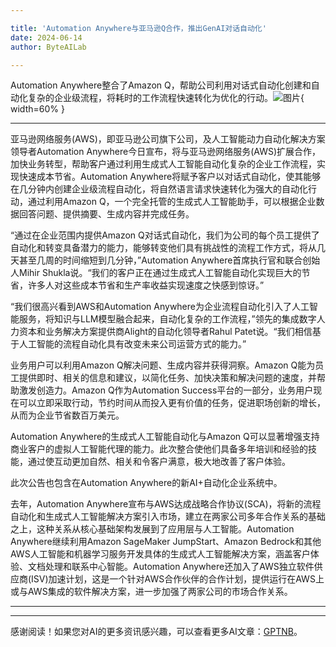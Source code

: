 ```yaml
---

title: 'Automation Anywhere与亚马逊Q合作，推出GenAI对话自动化'
date: 2024-06-14
author: ByteAILab

---
```


Automation Anywhere整合了Amazon Q，帮助公司利用对话式自动化创建和自动化复杂的企业级流程，将耗时的工作流程快速转化为优化的行动。![图片](https://ai-techpark.com/wp-content/uploads/2024/06/GenAI-960x540.jpg){ width=60% }

---
亚马逊网络服务(AWS)，即亚马逊公司旗下公司，及人工智能动力自动化解决方案领导者Automation Anywhere今日宣布，将与亚马逊网络服务(AWS)扩展合作，加快业务转型，帮助客户通过利用生成式人工智能自动化复杂的企业工作流程，实现快速成本节省。Automation Anywhere将赋予客户以对话式自动化，使其能够在几分钟内创建企业级流程自动化，将自然语言请求快速转化为强大的自动化行动，通过利用Amazon Q，一个完全托管的生成式人工智能助手，可以根据企业数据回答问题、提供摘要、生成内容并完成任务。

“通过在企业范围内提供Amazon Q对话式自动化，我们为公司的每个员工提供了自动化和转变具备潜力的能力，能够转变他们具有挑战性的流程工作方式，将从几天甚至几周的时间缩短到几分钟，”Automation Anywhere首席执行官和联合创始人Mihir Shukla说。“我们的客户正在通过生成式人工智能自动化实现巨大的节省，许多人对这些成本节省和生产率收益实现速度之快感到惊讶。”

“我们很高兴看到AWS和Automation Anywhere为企业流程自动化引入了人工智能服务，将知识与LLM模型融合起来，自动化复杂的工作流程，”领先的集成数字人力资本和业务解决方案提供商Alight的自动化领导者Rahul Patet说。“我们相信基于人工智能的流程自动化具有改变未来公司运营方式的能力。”

业务用户可以利用Amazon Q解决问题、生成内容并获得洞察。Amazon Q能为员工提供即时、相关的信息和建议，以简化任务、加快决策和解决问题的速度，并帮助激发创造力。Amazon Q作为Automation Success平台的一部分，业务用户现在可以立即采取行动，节约时间从而投入更有价值的任务，促进职场创新的增长，从而为企业节省数百万美元。

Automation Anywhere的生成式人工智能自动化与Amazon Q可以显著增强支持商业客户的虚拟人工智能代理的能力。此次整合使他们具备多年培训和经验的技能，通过使互动更加自然、相关和令客户满意，极大地改善了客户体验。

此次公告也包含在Automation Anywhere的新AI+自动化企业系统中。

去年，Automation Anywhere宣布与AWS达成战略合作协议(SCA)，将新的流程自动化和生成式人工智能解决方案引入市场，建立在两家公司多年合作关系的基础之上，这种关系从核心基础架构发展到了应用层与人工智能。Automation Anywhere继续利用Amazon SageMaker JumpStart、Amazon Bedrock和其他AWS人工智能和机器学习服务开发具体的生成式人工智能解决方案，涵盖客户体验、文档处理和联系中心智能。Automation Anywhere还加入了AWS独立软件供应商(ISV)加速计划，这是一个针对AWS合作伙伴的合作计划，提供运行在AWS上或与AWS集成的软件解决方案，进一步加强了两家公司的市场合作关系。


---
---
感谢阅读！如果您对AI的更多资讯感兴趣，可以查看更多AI文章：[GPTNB](https://gptnb.com)。